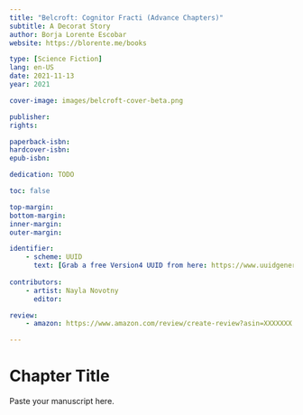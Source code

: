 ```yaml
---
title: "Belcroft: Cognitor Fracti (Advance Chapters)"
subtitle: A Decorat Story
author: Borja Lorente Escobar
website: https://blorente.me/books

type: [Science Fiction]
lang: en-US
date: 2021-11-13
year: 2021

cover-image: images/belcroft-cover-beta.png

publisher: 
rights: 

paperback-isbn:
hardcover-isbn:
epub-isbn:

dedication: TODO

toc: false

top-margin:
bottom-margin:
inner-margin:
outer-margin:

identifier:
    - scheme: UUID
      text: [Grab a free Version4 UUID from here: https://www.uuidgenerator.net/version4]
      
contributors:
    - artist: Nayla Novotny
      editor: 

review:
    - amazon: https://www.amazon.com/review/create-review?asin=XXXXXXX

---
```

# Chapter Title
Paste your manuscript here.
